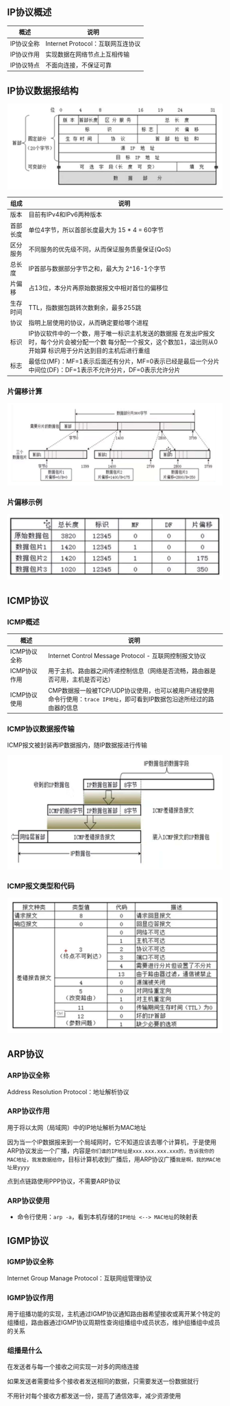 ## IP协议概述

| 概述       | 说明                              |
| ---------- | --------------------------------- |
| IP协议全称 | Internet Protocol：互联网互连协议 |
| IP协议作用 | 实现数据在网络节点上互相传输      |
| IP协议特点 | 不面向连接，不保证可靠            |



## IP协议数据报结构

![](./images/image-20200814031024279.png)

| 组成     | 说明                                                         |
| -------- | ------------------------------------------------------------ |
| 版本     | 目前有IPv4和IPv6两种版本                                     |
| 首部长度 | 单位4字节，所以首部长度最大为 15 * 4 = 60字节                |
| 区分服务 | 不同服务的优先级不同，从而保证服务质量保证(QoS)              |
| 总长度   | IP首部与数据部分字节之和，最大为 2^16-1个字节                |
| 片偏移   | 占13位，本分片再原始数据报文中相对首位的偏移位               |
| 生存时间 | TTL，指数据包跳转次数剩余，最多255跳                         |
| 协议     | 指明上层使用的协议，从而确定要给哪个进程                     |
| 标识     | IP协议软件中的一个数，用于唯一标识主机发送的数据报 在发出IP报文时，每个分片会被分配一个数 每分配一个报文，这个数加1，溢出则从0开始算 标识用于分片达到目的主机后进行重组 |
| 标志     | 最低位(MF)：MF=1表示后面还有分片，MF=0表示已经是最后一个分片 中间位(DF)：DF=1表示不允许分片，DF=0表示允许分片 |

### 片偏移计算

![](./images/image-20200814031056003.png)

### 片偏移示例

![](./images/image-20200814031045081.png)



## ICMP协议

### ICMP概述

| 概述         | 说明                                                         |
| ------------ | ------------------------------------------------------------ |
| ICMP协议全称 | Internet Control Message Protocol - 互联网控制报文协议       |
| ICMP协议作用 | 用于主机、路由器之间传递控制信息（网络是否流畅，路由器是否可用，主机是否可达） |
| ICMP协议使用 | CMP数据报一般被TCP/UDP协议使用，也可以被用户进程使用<br />命令行使用：`trace IP地址`，即可看到IP数据包沿途所经过的路由器的信息 |

### ICMP协议数据报传输

ICMP报文被封装再IP数据报内，随IP数据报进行传输

![](./images/image-20200814031132305.png)

### ICMP报文类型和代码

![](./images/image-20200814031118213.png)



## ARP协议

### ARP协议全称

Address Resolution Protocol：地址解析协议

### ARP协议作用

用于将以太网（局域网）中的IP地址解析为MAC地址

因为当一个IP数据报来到一个局域网时，它不知道应该去哪个计算机，于是使用ARP协议发出一个广播，内容是`你们谁的IP地址是xxx.xxx.xxx.xxx的，告诉我你的MAC地址，我发数据给你`，目标计算机收到广播后，用ARP协议广播`我是啊，我的MAC地址是yyyy`

点到点链路使用PPP协议，不需要ARP协议

### ARP协议使用

- 命令行使用：`arp -a`，看到本机存储的`IP地址 <--> MAC地址`的映射表



## IGMP协议

### IGMP协议全称

Internet Group Manage Protocol：互联网组管理协议

### IGMP协议作用

用于组播功能的实现，主机通过IGMP协议通知路由器希望接收或离开某个特定的组播组，路由器通过IGMP协议周期性查询组播组中成员状态，维护组播组中成员的关系

### 组播是什么

在发送者与每一个接收之间实现一对多的网络连接

如果发送者需要给多个接收者发送相同的数据，只需要发送一份数据就行

不用针对每个接收方都发送一份，提高了通信效率，减少资源使用